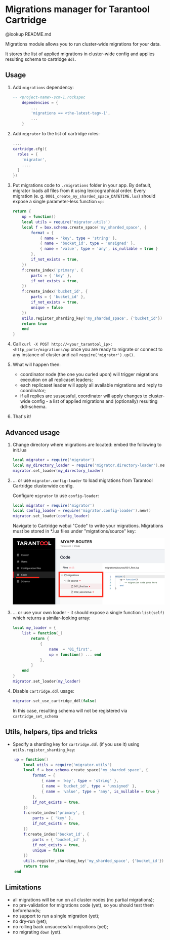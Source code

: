 # Migrations manager for Tarantool Cartridge

@lookup README.md

Migrations module allows you to run cluster-wide migrations for your data.

It stores the list of applied migrations in cluster-wide config and applies resulting schema to cartridge `ddl`. 

## Usage

1)  Add `migrations` dependency:
    ```lua
    -- <project-name>-scm-1.rockspec
        dependencies = {
            ...
            'migrations == <the-latest-tag>-1',
            ...
        }
    ```

2) Add `migrator` to the list of cartridge roles:
    ```lua
    ....
    cartridge.cfg({
      roles = {
        'migrator', 
        ....
      }
    })
    ```

3) Put migrations code to `./migrations` folder in your app. By default, migrator loads all files from it using lexicographical order.
Every migration (e. g. `0001_create_my_sharded_space_DATETIME.lua`) should expose a single parameter-less function `up`:
    ```lua
    return {
        up = function()
        local utils = require('migrator.utils')
        local f = box.schema.create_space('my_sharded_space', {
            format = {
                { name = 'key', type = 'string' },
                { name = 'bucket_id', type = 'unsigned' },
                { name = 'value', type = 'any', is_nullable = true }
            },
            if_not_exists = true,
        })
        f:create_index('primary', {
            parts = { 'key' },
            if_not_exists = true,
        })
        f:create_index('bucket_id', {
            parts = { 'bucket_id' },
            if_not_exists = true,
            unique = false
        })
        utils.register_sharding_key('my_sharded_space', {'bucket_id'})
        return true
        end
    }
    ```

4) Call `curl -X POST http://<your_tarantool_ip>:<http_port>/migrations/up` once you are ready to migrate or connect to any instance of cluster and call `require('migrator').up()`.

5) What will happen then:
    * coordinator node (the one you curled upon) will trigger migrations execution on all replicaset leaders;
    * each replicaset leader will apply all available migrations and reply to coordinator;
    * if all replies are sussessful, coordinator will apply changes to cluster-wide config - a list of applied migrations and (optionally) resulting ddl-schema.

6) That's it!

## Advanced usage

1) Change directory where migrations are located: embed the following to init.lua

    ```lua
    local migrator = require('migrator')
    local my_directory_loader = require('migrator.directory-loader').new('test/integration/migrations') 
    migrator.set_loader(my_directory_loader)
    ```

2) ... or use `migrator.config-loader` to load migrations from Tarantool Cartridge clusterwide config.

    Configure `migrator` to use `config-loader`:

    ```lua
    local migrator = require('migrator')
    local config_loader = require('migrator.config-loader').new()
    migrator.set_loader(config_loader)
    ```

    Navigate to Cartridge webui "Code" to write your migrations.
    Migrations must be stored in *.lua files under "migrations/source" key:

    ![config-loader example](doc/assets/config-loader.png)

3) ... or use your own loader - it should expose a single function `list(self)` which returns a similar-looking array:

    ```lua
    local my_loader = {
        list = function(_)
            return {
                {
                    name  = '01_first',
                    up = function() ... end
                },
            }
        end
    }
    migrator.set_loader(my_loader)
    ```

4) Disable `cartridge.ddl` usage:

    ```lua
    migrator.set_use_cartridge_ddl(false)
    ```

    In this case, resulting schema will not be registered via `cartridge_set_schema`

## Utils, helpers, tips and tricks
* Specify a sharding key for `cartridge.ddl` (if you use it) using `utils.register_sharding_key`:
```lua
    up = function()
        local utils = require('migrator.utils')
        local f = box.schema.create_space('my_sharded_space', {
            format = {
                { name = 'key', type = 'string' },
                { name = 'bucket_id', type = 'unsigned' },
                { name = 'value', type = 'any', is_nullable = true }
            },
            if_not_exists = true,
        })
        f:create_index('primary', {
            parts = { 'key' },
            if_not_exists = true,
        })
        f:create_index('bucket_id', {
            parts = { 'bucket_id' },
            if_not_exists = true,
            unique = false
        })
        utils.register_sharding_key('my_sharded_space', {'bucket_id'})
        return true
    end
```



## Limitations
- all migrations will be run on all cluster nodes (no partial migrations);
- no pre-validation for migrations code (yet), so you should test them beforehands;
- no support to run a single migration (yet);
- no dry-run (yet);
- no rolling back unsuccessful migrations (yet);
- no migrating `down` (yet).
